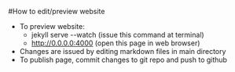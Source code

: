 #How to edit/preview website
* To preview website:
    * jekyll serve --watch (issue this command at terminal)
    * http://0.0.0.0:4000 (open this page in web browser) 
* Changes are issued by editing markdown files in main directory
* To publish page, commit changes to git repo and push to github
